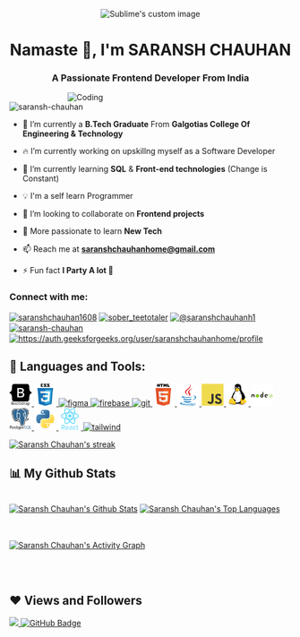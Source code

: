 
<p align="center">
  <img src="https://github.com/abhisheknaiidu/abhisheknaiidu/blob/master/code.gif?raw=true" alt="Sublime's custom image"  width="600" height="300"/>
</p>
<h1 align="center">Namaste 🙏, I'm SARANSH CHAUHAN</h1>
<h3 align="center">A Passionate Frontend Developer From India</h3>
<img align="right" alt="Coding" width="400" src="https://camo.githubusercontent.com/cae12fddd9d6982901d82580bdf321d81fb299141098ca1c2d4891870827bf17/68747470733a2f2f6d69726f2e6d656469756d2e636f6d2f6d61782f313336302f302a37513379765349765f7430696f4a2d5a2e676966")

<p align="left"> <img src="https://komarev.com/ghpvc/?username=saransh-chauhan&label=Profile%20views&color=0e75b6&style=flat" alt="saransh-chauhan" /> </p>

- 🔭 I’m currently a **B.Tech Graduate** From **Galgotias College Of Engineering & Technology**
- 🔥 I’m currently working on upskillng myself as a Software Developer 
- 🌱 I’m currently learning **SQL** & **Front-end technologies** (Change is Constant)
- 💡 I'm a self learn Programmer

- 👯 I’m looking to collaborate on **Frontend projects**

- 💬 More passionate to learn **New Tech**

- 📫 Reach me at **saranshchauhanhome@gmail.com**

- ⚡ Fun fact **I Party A lot 🎉**

<h3 align="left">Connect with me:</h3>
<p align="left">
<a href="https://linkedin.com/in/saranshchauhan1608" target="blank"><img align="center" src="https://raw.githubusercontent.com/rahuldkjain/github-profile-readme-generator/master/src/images/icons/Social/linked-in-alt.svg" alt="saranshchauhan1608" height="30" width="40" /></a>
<a href="https://instagram.com/sober_teetotaler" target="blank"><img align="center" src="https://raw.githubusercontent.com/rahuldkjain/github-profile-readme-generator/master/src/images/icons/Social/instagram.svg" alt="sober_teetotaler" height="30" width="40" /></a>
<a href="https://www.hackerrank.com/saranshchauhanh1" target="blank"><img align="center" src="https://raw.githubusercontent.com/rahuldkjain/github-profile-readme-generator/master/src/images/icons/Social/hackerrank.svg" alt="@saranshchauhanh1" height="30" width="40" /></a>
<a href="https://www.leetcode.com/saransh-chauhan" target="blank"><img align="center" src="https://raw.githubusercontent.com/rahuldkjain/github-profile-readme-generator/master/src/images/icons/Social/leet-code.svg" alt="saransh-chauhan" height="30" width="40" /></a>
<a href="https://auth.geeksforgeeks.org/user/https://auth.geeksforgeeks.org/user/saranshchauhanhome/profile" target="blank"><img align="center" src="https://raw.githubusercontent.com/rahuldkjain/github-profile-readme-generator/master/src/images/icons/Social/geeks-for-geeks.svg" alt="https://auth.geeksforgeeks.org/user/saranshchauhanhome/profile" height="30" width="40" /></a>
</p>

<!-- <h3 align="left">Languages and Tools:</h3>
<p align="left"> <a href="https://getbootstrap.com" target="_blank" rel="noreferrer"> <img src="https://raw.githubusercontent.com/devicons/devicon/master/icons/bootstrap/bootstrap-plain-wordmark.svg" alt="bootstrap" width="40" height="40"/> </a> <a href="https://www.w3schools.com/css/" target="_blank" rel="noreferrer"> <img src="https://raw.githubusercontent.com/devicons/devicon/master/icons/css3/css3-original-wordmark.svg" alt="css3" width="40" height="40"/> </a> <a href="https://www.figma.com/" target="_blank" rel="noreferrer"> <img src="https://www.vectorlogo.zone/logos/figma/figma-icon.svg" alt="figma" width="40" height="40"/> </a> <a href="https://firebase.google.com/" target="_blank" rel="noreferrer"> <img src="https://www.vectorlogo.zone/logos/firebase/firebase-icon.svg" alt="firebase" width="40" height="40"/> </a> <a href="https://git-scm.com/" target="_blank" rel="noreferrer"> <img src="https://www.vectorlogo.zone/logos/git-scm/git-scm-icon.svg" alt="git" width="40" height="40"/> </a> <a href="https://www.w3.org/html/" target="_blank" rel="noreferrer"> <img src="https://raw.githubusercontent.com/devicons/devicon/master/icons/html5/html5-original-wordmark.svg" alt="html5" width="40" height="40"/> </a> <a href="https://www.java.com" target="_blank" rel="noreferrer"> <img src="https://raw.githubusercontent.com/devicons/devicon/master/icons/java/java-original.svg" alt="java" width="40" height="40"/> </a> <a href="https://developer.mozilla.org/en-US/docs/Web/JavaScript" target="_blank" rel="noreferrer"> <img src="https://raw.githubusercontent.com/devicons/devicon/master/icons/javascript/javascript-original.svg" alt="javascript" width="40" height="40"/> </a> <a href="https://www.linux.org/" target="_blank" rel="noreferrer"> <img src="https://raw.githubusercontent.com/devicons/devicon/master/icons/linux/linux-original.svg" alt="linux" width="40" height="40"/> </a> <a href="https://nodejs.org" target="_blank" rel="noreferrer"> <img src="https://raw.githubusercontent.com/devicons/devicon/master/icons/nodejs/nodejs-original-wordmark.svg" alt="nodejs" width="40" height="40"/> </a> <a href="https://www.postgresql.org" target="_blank" rel="noreferrer"> <img src="https://raw.githubusercontent.com/devicons/devicon/master/icons/postgresql/postgresql-original-wordmark.svg" alt="postgresql" width="40" height="40"/> </a> <a href="https://www.python.org" target="_blank" rel="noreferrer"> <img src="https://raw.githubusercontent.com/devicons/devicon/master/icons/python/python-original.svg" alt="python" width="40" height="40"/> </a> <a href="https://reactjs.org/" target="_blank" rel="noreferrer"> <img src="https://raw.githubusercontent.com/devicons/devicon/master/icons/react/react-original-wordmark.svg" alt="react" width="40" height="40"/> </a> <a href="https://tailwindcss.com/" target="_blank" rel="noreferrer"> <img src="https://www.vectorlogo.zone/logos/tailwindcss/tailwindcss-icon.svg" alt="tailwind" width="40" height="40"/> </a> </p> -->

  ## 🚀 Languages and Tools:
<p align="left"> <a href="https://getbootstrap.com" target="_blank" rel="noreferrer"> <img src="https://raw.githubusercontent.com/devicons/devicon/master/icons/bootstrap/bootstrap-plain-wordmark.svg" alt="bootstrap" width="40" height="40"/> </a> <a href="https://www.w3schools.com/css/" target="_blank" rel="noreferrer"> <img src="https://raw.githubusercontent.com/devicons/devicon/master/icons/css3/css3-original-wordmark.svg" alt="css3" width="40" height="40"/> </a> <a href="https://www.figma.com/" target="_blank" rel="noreferrer"> <img src="https://www.vectorlogo.zone/logos/figma/figma-icon.svg" alt="figma" width="40" height="40"/> </a> <a href="https://firebase.google.com/" target="_blank" rel="noreferrer"> <img src="https://www.vectorlogo.zone/logos/firebase/firebase-icon.svg" alt="firebase" width="40" height="40"/> </a> <a href="https://git-scm.com/" target="_blank" rel="noreferrer"> <img src="https://www.vectorlogo.zone/logos/git-scm/git-scm-icon.svg" alt="git" width="40" height="40"/> </a> <a href="https://www.w3.org/html/" target="_blank" rel="noreferrer"> <img src="https://raw.githubusercontent.com/devicons/devicon/master/icons/html5/html5-original-wordmark.svg" alt="html5" width="40" height="40"/> </a> <a href="https://www.java.com" target="_blank" rel="noreferrer"> <img src="https://raw.githubusercontent.com/devicons/devicon/master/icons/java/java-original.svg" alt="java" width="40" height="40"/> </a> <a href="https://developer.mozilla.org/en-US/docs/Web/JavaScript" target="_blank" rel="noreferrer"> <img src="https://raw.githubusercontent.com/devicons/devicon/master/icons/javascript/javascript-original.svg" alt="javascript" width="40" height="40"/> </a> <a href="https://www.linux.org/" target="_blank" rel="noreferrer"> <img src="https://raw.githubusercontent.com/devicons/devicon/master/icons/linux/linux-original.svg" alt="linux" width="40" height="40"/> </a> <a href="https://nodejs.org" target="_blank" rel="noreferrer"> <img src="https://raw.githubusercontent.com/devicons/devicon/master/icons/nodejs/nodejs-original-wordmark.svg" alt="nodejs" width="40" height="40"/> </a> <a href="https://www.postgresql.org" target="_blank" rel="noreferrer"> <img src="https://raw.githubusercontent.com/devicons/devicon/master/icons/postgresql/postgresql-original-wordmark.svg" alt="postgresql" width="40" height="40"/> </a> <a href="https://www.python.org" target="_blank" rel="noreferrer"> <img src="https://raw.githubusercontent.com/devicons/devicon/master/icons/python/python-original.svg" alt="python" width="40" height="40"/> </a> <a href="https://reactjs.org/" target="_blank" rel="noreferrer"> <img src="https://raw.githubusercontent.com/devicons/devicon/master/icons/react/react-original-wordmark.svg" alt="react" width="40" height="40"/> </a> <a href="https://tailwindcss.com/" target="_blank" rel="noreferrer"> <img src="https://www.vectorlogo.zone/logos/tailwindcss/tailwindcss-icon.svg" alt="tailwind" width="40" height="40"/> </a> </p
   
   <p align="center">
        <a href="https://github.com/Saransh-Chauhan/github-readme-streak-stats">
            <img title="🔥 Get streak stats for your profile at git.io/streak-stats" alt="Saransh Chauhan's streak" src="https://github-readme-streak-stats.herokuapp.com/?user=Saransh-Chauhan&theme=black-ice&hide_border=true&stroke=0000&background=060A0CD0"/>
        </a>
    </p>

<!-- <p><img align="left" src="https://github-readme-stats.vercel.app/api/top-langs?username=saransh-chauhan&show_icons=true&locale=en&layout=compact" alt="saransh-chauhan" /></p>

<p>&nbsp;<img align="center" src="https://github-readme-stats.vercel.app/api?username=saransh-chauhan&show_icons=true&locale=en" alt="saransh-chauhan" /></p>

<p><img align="center" src="https://github-readme-streak-stats.herokuapp.com/?user=saransh-chauhan&" alt="saransh-chauhan" /></p>

 -->
 
 
 ## 📊 My Github Stats

  <br/>
    <a href="https://github.com/Saransh-Chauhan/github-readme-stats"><img alt="Saransh Chauhan's Github Stats" src="https://github-readme-stats.vercel.app/api?username=Saransh-Chauhan&show_icons=true&count_private=true&theme=react&hide_border=true&bg_color=0D1117" /></a>
  <a href="https://github.com/Saransh-Chauhan/github-readme-stats"><img alt="Saransh Chauhan's Top Languages" src="https://github-readme-stats.vercel.app/api/top-langs/?username=Saransh-Chauhan&langs_count=8&count_private=true&layout=compact&theme=react&hide_border=true&bg_color=0D1117" /></a>
  <br/>
  


<br/>
<br/>

<a href="https://github.com/Saransh-Chauhan/github-readme-activity-graph"><img alt="Saransh Chauhan's Activity Graph" src="https://activity-graph.herokuapp.com/graph?username=Saransh-Chauhan&bg_color=0D1117&color=5BCDEC&line=5BCDEC&point=FFFFFF&hide_border=true" /></a>

<br/>
<br/>

## ❤ Views and Followers
<a href="https://github.com/Saransh-Chauhan/github-profile-views-counter">
    <img src="https://komarev.com/ghpvc/?username=Saransh-Chauhan">
</a>
<a href="https://github.com/Saransh-Chauhan?tab=followers"><img src="https://img.shields.io/github/followers/Saransh-Chauhan?label=Followers&style=social" alt="GitHub Badge"></a>
